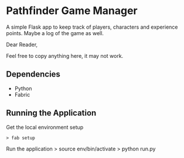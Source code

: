 Pathfinder Game Manager
=======================

A simple Flask app to keep track of players, characters and experience points.  Maybe a log of the game as well.

Dear Reader,

Feel free to copy anything here, it may not work.

## Dependencies

* Python
* Fabric

## Running the Application

Get the local environment setup

    > fab setup


Run the application
    > source env/bin/activate
    > python run.py
